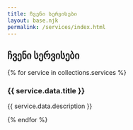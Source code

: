 ```yaml
---
title: ჩვენი სერვისები
layout: base.njk
permalink: /services/index.html
---
```


<section class="services-section">
    <div class="container">
        <div class="section-title" data-aos="fade-up">
            <h1>ჩვენი სერვისები</h1>
        </div>
        <div class="service-list">
            {% for service in collections.services %}
            <div class="service-row glass-panel" data-aos="fade-up" data-aos-delay="{{ service.data.aos_delay | default(0) }}">
                <div class="service-icon-container">
                    <div class="icon-bg {{ service.data.icon_color }}">
                        <i data-lucide="{{ service.data.icon | default('help-circle') }}"></i>
                    </div>
                </div>
                <div class="service-text">
                    <h3>{{ service.data.title }}</h3>
                    <p>{{ service.data.description }}</p>
                </div>
            </div>
            {% endfor %}
        </div>
    </div>
</section>